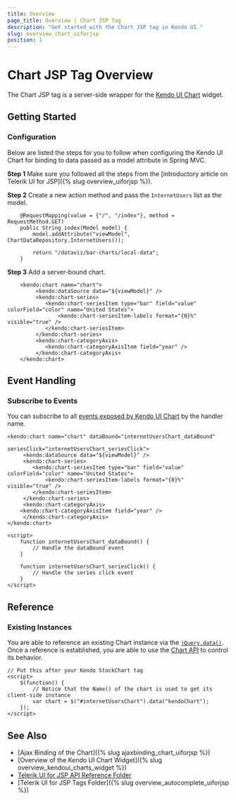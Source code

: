 ```yaml
---
title: Overview
page_title: Overview | Chart JSP Tag
description: "Get started with the Chart JSP tag in Kendo UI."
slug: overview_chart_uiforjsp
position: 1
---
```


# Chart JSP Tag Overview

The Chart JSP tag is a server-side wrapper for the [Kendo UI Chart](/api/javascript/dataviz/ui/chart) widget.

## Getting Started

### Configuration

Below are listed the steps for you to follow when configuring the Kendo UI Chart for binding to data passed as a model attribute in Spring MVC.

**Step 1** Make sure you followed all the steps from the [introductory article on Telerik UI for JSP]({% slug overview_uiforjsp %}).

**Step 2** Create a new action method and pass the `InternetUsers` list as the model.



    	@RequestMapping(value = {"/", "/index"}, method = RequestMethod.GET)
	    public String index(Model model) {
	        model.addAttribute("viewModel", ChartDataRepository.InternetUsers());

	        return "/dataviz/bar-charts/local-data";
	    }

**Step 3** Add a server-bound chart.



		<kendo:chart name="chart">
			 <kendo:dataSource data="${viewModel}" />
			 <kendo:chart-series>
			 	<kendo:chart-seriesItem type="bar" field="value" colorField="color" name="United States">
			 		<kendo:chart-seriesItem-labels format="{0}%" visible="true" />
			 	</kendo:chart-seriesItem>
			 </kendo:chart-series>
			 <kendo:chart-categoryAxis>
			 	<kendo:chart-categoryAxisItem field="year" />
			 </kendo:chart-categoryAxis>
		</kendo:chart>

## Event Handling

### Subscribe to Events

You can subscribe to all [events exposed by Kendo UI Chart](/api/javascript/dataviz/ui/chart#events) by the handler name.



	<kendo:chart name="chart" dataBound="internetUsersChart_dataBound"
							  seriesClick="internetUsersChart_seriesClick">
		 <kendo:dataSource data="${viewModel}" />
		 <kendo:chart-series>
		 	<kendo:chart-seriesItem type="bar" field="value" colorField="color" name="United States">
		 		<kendo:chart-seriesItem-labels format="{0}%" visible="true" />
		 	</kendo:chart-seriesItem>
		 </kendo:chart-series>
		 <kendo:chart-categoryAxis>
 	 	<kendo:chart-categoryAxisItem field="year" />
		 </kendo:chart-categoryAxis>
	</kendo:chart>

    <script>
        function internetUsersChart_dataBound() {
            // Handle the dataBound event
        }

        function internetUsersChart_seriesClick() {
            // Handle the series click event
        }
    </script>

## Reference

### Existing Instances

You are able to reference an existing Chart instance via the [`jQuery.data()`](https://api.jquery.com/jQuery.data/). Once a reference is established, you are able to use the [Chart API](/api/javascript/dataviz/ui/chart#methods) to control its behavior.



    // Put this after your Kendo StockChart tag
    <script>
        $(function() {
            // Notice that the Name() of the chart is used to get its client-side instance
            var chart = $("#internetUsersChart").data("kendoChart");
        });
    </script>

## See Also

* [Ajax Binding of the Chart]({% slug ajaxbinding_chart_uiforjsp %})
* [Overview of the Kendo UI Chart Widget]({% slug overview_kendoui_charts_widget %})
* [Telerik UI for JSP API Reference Folder](/api/jsp/autocomplete/animation)
* [Telerik UI for JSP Tags Folder]({% slug overview_autocomplete_uiforjsp %})
